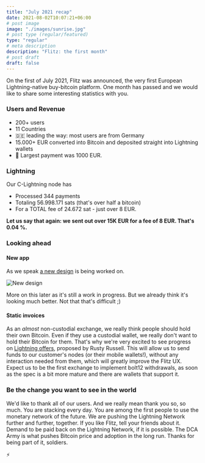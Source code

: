 ```yaml
---
title: "July 2021 recap"
date: 2021-08-02T10:07:21+06:00
# post image
image: "./images/sunrise.jpg"
# post type (regular/featured)
type: "regular"
# meta description
description: "Flitz: the first month"
# post draft
draft: false
---
```


On the first of July 2021, Flitz was announced, the very first European Lightning-native buy-bitcoin platform. One month has passed and we would like to share some interesting statistics with you.
### Users and Revenue
- 200+ users
- 11 Countries
- 🇩🇪 leading the way: most users are from Germany 
- 15.000+ EUR converted into Bitcoin and deposited straight into Lightning wallets
- 🐳 Largest payment was 1000 EUR.

### Lightning
Our C-Lightning node has

- Processed 344 payments
- Totaling 56.998.171 sats (that's over half a bitcoin)
- For a TOTAL fee of 24.672 sat - just over 8 EUR.

__Let us say that again: we sent out over 15K EUR for a fee of 8 EUR. That's 0.04 %.__
### Looking ahead
#### New app
As we speak [a new design](https://twitter.com/get_flitz/status/1419930632092852224?s=20) is being worked on.

![New design](../../images/new_design.png "New design")

More on this later as it's still a work in progress. But we already think it's looking much better. Not that that's difficult ;)
#### Static invoices
As an *almost* non-custodial exchange, we really think people should hold their own Bitcoin. Even if they use a custodial wallet, we really don't want to hold their Bitcoin for them. That's why we're very excited to see progress on [Lightning offers](https://bolt12.org), proposed by Rusty Russell. This will allow us to send funds to our customer's nodes (or their mobile wallets!), without any interaction needed from them, which will greatly improve the Flitz UX. Expect us to be the first exchange to implement bolt12 withdrawals, as soon as the spec is a bit more mature and there are wallets that support it.
### Be the change you want to see in the world

We'd like to thank all of our users. And we really mean thank you so, so much. You are stacking every day. You are among the first people to use the monetary network of the future. We are pushing the Lightning Network further and further, together. If you like Flitz, tell your friends about it. Demand to be paid back on the Lightning Network, if it is possible. The DCA Army is what pushes Bitcoin price and adoption in the long run. Thanks for being part of it, soldiers.

⚡